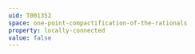 ```yaml
---
uid: T001352
space: one-point-compactification-of-the-rationals
property: locally-connected
value: false
---
```

